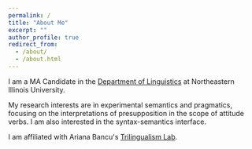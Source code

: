 ```yaml
---
permalink: /
title: "About Me"
excerpt: ""
author_profile: true
redirect_from: 
  - /about/
  - /about.html
---
```


I am a MA Candidate in the [Department of Linguistics](https://www.neiu.edu/academics/college-of-arts-and-sciences/departments/linguistics) at Northeastern Illinois University. 

My research interests are in experimental semantics and pragmatics, focusing on the interpretations of presupposition in the scope of attitude verbs. I am also interested in the syntax-semantics interface.

I am affiliated with Ariana Bancu's [Trilingualism Lab](https://bancuariana.wixsite.com/website/about-3).
